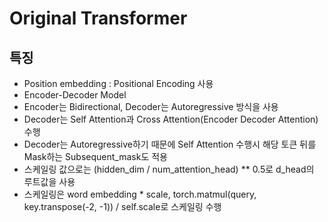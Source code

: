 # Original Transformer

## 특징
- Position embedding : Positional Encoding 사용
- Encoder-Decoder Model
- Encoder는 Bidirectional, Decoder는 Autoregressive 방식을 사용
- Decoder는 Self Attention과 Cross Attention(Encoder Decoder Attention) 수행
- Decoder는 Autoregressive하기 때문에 Self Attention 수행시 해당 토큰 뒤를 Mask하는 Subsequent_mask도 적용
- 스케일링 값으로는 (hidden_dim / num_attention_head) ** 0.5로 d_head의 루트값을 사용
- 스케일링은 word embedding * scale, torch.matmul(query, key.transpose(-2, -1)) / self.scale로 스케일링 수행

